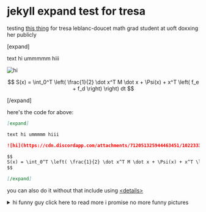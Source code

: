 # jekyll expand test for tresa

$$
\newcommand{\Tresa}{\mathcal{TRESA}}
$$

testing [this thing](https://jekyllcodex.org/without-plugin/text-expand/#) for tresa leblanc-doucet math grad student at uoft doxxing her publicly

[expand]

text hi ummmmm hiii

![hi](https://cdn.discordapp.com/attachments/712051325944463451/1022333027185074300/unknown.png)

$$
S(x) = \int_0^T \left( \frac{1}{2} \dot x^T M \dot x + \Psi(x) + x^T \left( f_e + f_d \right) \right) dt
$$

[/expand]


here's the code for above:

```markdown
[expand]

text hi ummmmm hiii

![hi](https://cdn.discordapp.com/attachments/712051325944463451/1022333027185074300/unknown.png)

$$
S(x) = \int_0^T \left( \frac{1}{2} \dot x^T M \dot x + \Psi(x) + x^T \left( f_e + f_d \right) \right) dt
$$

[/expand]
```

you can also do it without that include using [\<details\>](https://developer.mozilla.org/en-US/docs/Web/HTML/Element/details)

<details>
	<summary>hi funny guy click here to read more i promise no more funny pictures</summary>
	<p>
	some mroe text :shy:
	<br>
	<img src=https://cdn.discordapp.com/attachments/991193607115657337/1016860874469810186/20220906_182238.jpg>
	<br>
	$$
	e^{i\pi} + 1 = 0
	$$
	<br>
	i defined a `\Tresa` command so i could write $\Tresa \Tresa \Tresa \Tresa \Tresa$ without typing `\mathcal{Tresa}` 7 times
	</p>
</details>